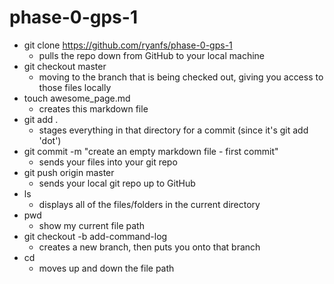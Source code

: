 # phase-0-gps-1

- git clone https://github.com/ryanfs/phase-0-gps-1
  - pulls the repo down from GitHub to your local machine
- git checkout master
  - moving to the branch that is being checked out, giving you access to those files locally
- touch awesome_page.md
  - creates this markdown file
- git add .
  - stages everything in that directory for a commit (since it's git add 'dot')
- git commit -m "create an empty markdown file - first commit"
  - sends your files into your git repo
- git push origin master
  - sends your local git repo up to GitHub
- ls
  - displays all of the files/folders in the current directory
- pwd
  - show my current file path
- git checkout -b add-command-log
  - creates a new branch, then puts you onto that branch
- cd
  - moves up and down the file path

